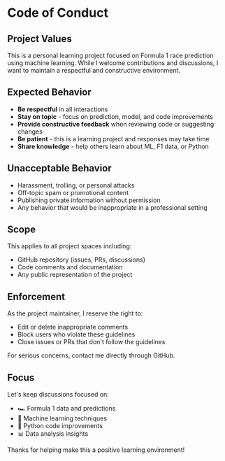 # Code of Conduct

## Project Values

This is a personal learning project focused on Formula 1 race prediction using machine learning. While I welcome contributions and discussions, I want to maintain a respectful and constructive environment.

## Expected Behavior

- **Be respectful** in all interactions
- **Stay on topic** - focus on prediction, model, and code improvements
- **Provide constructive feedback** when reviewing code or suggesting changes
- **Be patient** - this is a learning project and responses may take time
- **Share knowledge** - help others learn about ML, F1 data, or Python

## Unacceptable Behavior

- Harassment, trolling, or personal attacks
- Off-topic spam or promotional content
- Publishing private information without permission
- Any behavior that would be inappropriate in a professional setting

## Scope

This applies to all project spaces including:
- GitHub repository (issues, PRs, discussions)
- Code comments and documentation
- Any public representation of the project

## Enforcement

As the project maintainer, I reserve the right to:
- Edit or delete inappropriate comments
- Block users who violate these guidelines
- Close issues or PRs that don't follow the guidelines

For serious concerns, contact me directly through GitHub.

## Focus

Let's keep discussions focused on:
- 🏎️ Formula 1 data and predictions
- 🤖 Machine learning techniques
- 🐍 Python code improvements
- 📊 Data analysis insights

Thanks for helping make this a positive learning environment!
